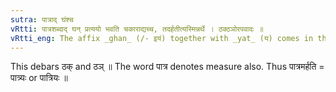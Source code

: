 ```yaml
---
sutra: पात्राद् घंश्च
vRtti: पात्रशब्दाद् घन् प्रत्ययो भवति चकाराद्यच्च, तदर्हतीत्यस्मिन्नर्थे । ठक्ठञोरपवादः ॥
vRtti_eng: The affix _ghan_ (/- इयं) together with _yat_ (य) comes in the sense of 'deserving that', after the word _patra_.
---
```

This debars ठक् and ठञ् ॥ The word पात्र denotes measure also. Thus पात्रमर्हति = पात्र्यः or पात्रियः ॥
